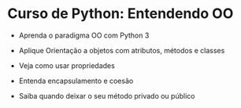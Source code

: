 # Curso de Python: Entendendo OO

+ Aprenda o paradigma OO com Python 3

+ Aplique Orientação a objetos com atributos, métodos e classes

+ Veja como usar propriedades

+ Entenda encapsulamento e coesão

+ Saiba quando deixar o seu método privado ou público


